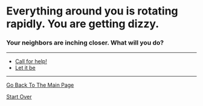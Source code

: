 # Everything around you is rotating rapidly. You are getting dizzy.
### Your neighbors are inching closer. What will you do?

---

* [Call for help!](../pick-lock/charles.md)
* [Let it be](../pick-lock/charles.md)

---

[Go Back To The Main Page](../README.md)

[Start Over](../start-question/start.md)
